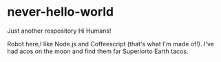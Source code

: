# never-hello-world
Just another respository
Hi Humans!

Robot here,I like Node.js and Coffeescript (that's what I'm made of!).
I've had acos on the moon and find them far Superiorto Earth tacos.
